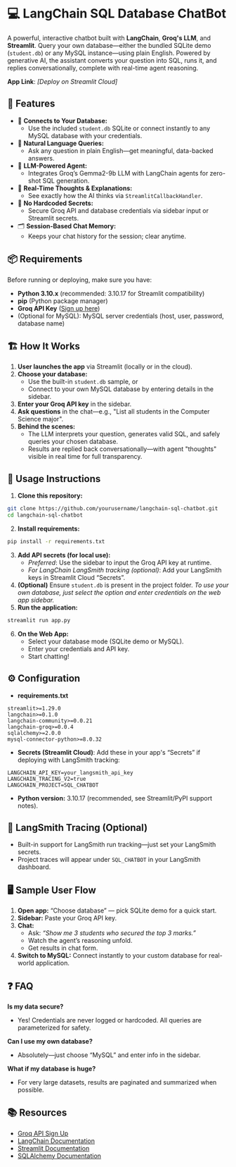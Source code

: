 # 💻 LangChain SQL Database ChatBot

A powerful, interactive chatbot built with **LangChain**, **Groq's LLM**, and **Streamlit**. Query your own database—either the bundled SQLite demo (`student.db`) or any MySQL instance—using plain English. Powered by generative AI, the assistant converts your question into SQL, runs it, and replies conversationally, complete with real-time agent reasoning.

**App Link**: _[Deploy on Streamlit Cloud]_

## 🚀 Features

- 🔗 **Connects to Your Database:**
    - Use the included `student.db` SQLite or connect instantly to any MySQL database with your credentials.
- 🧠 **Natural Language Queries:**
    - Ask any question in plain English—get meaningful, data-backed answers.
- 🤖 **LLM-Powered Agent:**
    - Integrates Groq’s Gemma2-9b LLM with LangChain agents for zero-shot SQL generation.
- 🧩 **Real-Time Thoughts \& Explanations:**
    - See exactly how the AI thinks via `StreamlitCallbackHandler`.
- 🔐 **No Hardcoded Secrets:**
    - Secure Groq API and database credentials via sidebar input or Streamlit secrets.
- 🗂️ **Session-Based Chat Memory:**
    - Keeps your chat history for the session; clear anytime.

## 📦 Requirements

Before running or deploying, make sure you have:

- **Python 3.10.x** (recommended: 3.10.17 for Streamlit compatibility)
- **pip** (Python package manager)
- **Groq API Key** ([Sign up here](https://console.groq.com))
- (Optional for MySQL): MySQL server credentials (host, user, password, database name)


## 🏗️ How It Works

1. **User launches the app** via Streamlit (locally or in the cloud).
2. **Choose your database:**
    - Use the built-in `student.db` sample, or
    - Connect to your own MySQL database by entering details in the sidebar.
3. **Enter your Groq API key** in the sidebar.
4. **Ask questions** in the chat—e.g., "List all students in the Computer Science major".
5. **Behind the scenes:**
    - The LLM interprets your question, generates valid SQL, and safely queries your chosen database.
    - Results are replied back conversationally—with agent "thoughts" visible in real time for full transparency.

## 📝 Usage Instructions

1. **Clone this repository:**

```sh
git clone https://github.com/yourusername/langchain-sql-chatbot.git
cd langchain-sql-chatbot
```

2. **Install requirements:**

```sh
pip install -r requirements.txt
```

3. **Add API secrets (for local use):**
    - _Preferred_: Use the sidebar to input the Groq API key at runtime.
    - _For LangChain LangSmith tracking (optional)_: Add your LangSmith keys in Streamlit Cloud “Secrets”.
4. **(Optional)** Ensure `student.db` is present in the project folder.
_To use your own database, just select the option and enter credentials on the web app sidebar._
5. **Run the application:**

```sh
streamlit run app.py
```

6. **On the Web App:**
    - Select your database mode (SQLite demo or MySQL).
    - Enter your credentials and API key.
    - Start chatting!

## ⚙️ Configuration

- **requirements.txt**

```
streamlit>=1.29.0
langchain>=0.1.0
langchain-community>=0.0.21
langchain-groq>=0.0.4
sqlalchemy>=2.0.0
mysql-connector-python>=8.0.32
```

- **Secrets (Streamlit Cloud)**:
Add these in your app's “Secrets” if deploying with LangSmith tracking:

```
LANGCHAIN_API_KEY=your_langsmith_api_key
LANGCHAIN_TRACING_V2=true
LANGCHAIN_PROJECT=SQL_CHATBOT
```

- **Python version:** 3.10.17 (recommended, see Streamlit/PyPI support notes).


## 🧩 LangSmith Tracing (Optional)

- Built-in support for LangSmith run tracking—just set your LangSmith secrets.
- Project traces will appear under `SQL_CHATBOT` in your LangSmith dashboard.


## 🖥 Sample User Flow

1. **Open app:** “Choose database” — pick SQLite demo for a quick start.
2. **Sidebar:** Paste your Groq API key.
3. **Chat:**
    - Ask: _“Show me 3 students who secured the top 3 marks.”_
    - Watch the agent’s reasoning unfold.
    - Get results in chat form.
4. **Switch to MySQL:** Connect instantly to your custom database for real-world application.
   

## ❓ FAQ

**Is my data secure?**

- Yes! Credentials are never logged or hardcoded. All queries are parameterized for safety.

**Can I use my own database?**

- Absolutely—just choose “MySQL” and enter info in the sidebar.

**What if my database is huge?**

- For very large datasets, results are paginated and summarized when possible.


## 📚 Resources

- [Groq API Sign Up](https://console.groq.com)
- [LangChain Documentation](https://python.langchain.com/docs/)
- [Streamlit Documentation](https://docs.streamlit.io)
- [SQLAlchemy Documentation](https://docs.sqlalchemy.org/)

